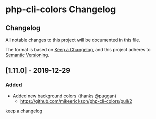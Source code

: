 # php-cli-colors Changelog

## Changelog

All notable changes to this project will be documented in this file.

The format is based on [Keep a Changelog](https://keepachangelog.com/en/1.0.0/),
and this project adheres to [Semantic Versioning](https://semver.org/spec/v2.0.0.html).

## [1.11.0] - 2019-12-29

### Added

- Added new background colors (thanks @puggan)
  - https://github.com/mikeerickson/php-cli-colors/pull/2

[keep a changelog](https://keepachangelog.com/en/1.0.0/)
